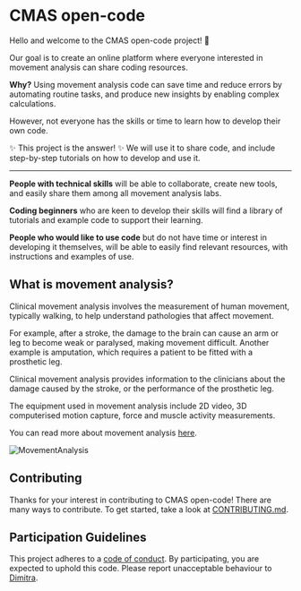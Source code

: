 # CMAS open-code

Hello and welcome to the CMAS open-code project! :tada:

Our goal is to create an online platform where everyone interested in movement analysis can share coding resources.

**Why?** Using movement analysis code can save time and reduce errors by automating routine tasks, and produce new insights by enabling complex calculations. 

However, not everyone has the skills or time to learn how to develop their own code.

:sparkles: This project is the answer! :sparkles: We will use it to share code, and include step-by-step tutorials on how to develop and use it. 

---

**People with technical skills** will be able to collaborate, create new tools, and easily share them among all movement analysis labs. 

**Coding beginners** who are keen to develop their skills will find a library of tutorials and example code to support their learning. 

**People who would like to use code** but do not have time or interest in developing it themselves, will be able to easily find relevant resources, with instructions and examples of use.

## What is movement analysis?

Clinical movement analysis involves the measurement of human movement, typically walking, to help understand pathologies that affect movement.

For example, after a stroke, the damage to the brain can cause an arm or leg to become weak or paralysed, making movement difficult. Another example is amputation, which requires a patient to be fitted with a prosthetic leg. 

Clinical movement analysis provides information to the clinicians about the damage caused by the stroke, or the performance of the prosthetic leg.   

The equipment used in movement analysis include 2D video, 3D computerised motion capture, force and muscle activity measurements. 

You can read more about movement analysis [here](https://cmasuki.org/introduction-to-movement-analysis/).

![MovementAnalysis](https://github.com/cmasuki/open-code/blob/master/Images/MovementAnalysis.JPG "Photo from movement analysis lab")

## Contributing

Thanks for your interest in contributing to CMAS open-code! There are many ways to contribute. To get started, take a look at [CONTRIBUTING.md](CONTRIBUTING.md).

## Participation Guidelines

This project adheres to a [code of conduct](CODE_OF_CONDUCT.md). By participating, you are expected to uphold this code. Please report unacceptable behaviour to [Dimitra](https://github.com/dblana).

